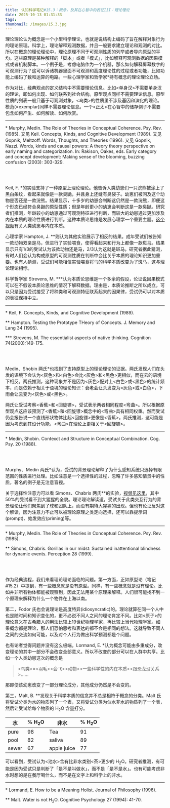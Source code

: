 ```yaml
---
title: 认知科学笔记#15.3：概念，及其在心智中的表征III：理论理论
date: 2025-10-13 01:31:33
tags:
thumbnail: /images/15.3.jpg
---
```


理论理论认为概念是一个小型科学理论，也就是说结构上编码了旨在解释对象行为的理论原理。科学上，理论解释观测数据，并且一般要求建立理论和观测的对比。所以在概念的理论理论中，理论原理不同于可观测性质的列举或者导向原型的平均。这些原理是某种解释的「脚本」或者「模式」，比如解释可观测数据的因果模式或者机制脚本。一个例子是，考虑电脑作为一个机器，那么如何解释屏幕数字的可观测行为？这可以诉诸机器里面不可观测和高度理论性的过程或者功能，比如功能上编码了数和运算的电路。一些心理学家和哲学家*持有概念的理论理论立场。

作为对比，经典观点的定义结构中不需要理论信息。比如<单身汉>不需要单身汉的理论，即如何出现、如何联系到社会结构。原型观点同样不需要理论信息。原型性质的列表一般只基于可观测对象，<鸟类>的性质里不涉及基因和演化的理论。模范(=exemplar)同样不需要理论信息。一个<正太>在心智中的储存例子不需要包含如何产生、如何解读、如何欣赏。

---

\* Murphy, Medin. The Role of Theories in Conceptual Coherence. Psy. Rev. (1985). 又见 Keil. Concepts, Kinds, and Cognitive Development (1989). 又见 Gopnik, Meltzoff. Words, Thoughts, and Theories (1996). 又见 Gopnik, Nazzi. Words, kinds and causal powers: A theory theory perspective on early naming and categorization. In: Rakison, Oakes, eds. Early category and concept development: Making sense of the blooming, buzzing confusion (2003): 303-329.

</br></br>

Keil, F. *的实验支持了一种原型上理论理论。他告诉人类幼崽们一只浣熊被涂上了黑白条纹，看起来就像是一款臭鼬，并且身上还缝有臭袋子。幼崽们被问及这个动物是否还是一款浣熊。结果显示，十多岁的幼崽会判断这仍然是一款浣熊，即便这个形态已经符合臭鼬的原型性质；但是年龄更小的幼崽会判断这是一款臭鼬。研究者们推测，年龄较小的幼崽通过可观测特征进行判断，而较大的幼崽通过更加涉及内在本质的理论性质进行判断。这种本质论思维是发展心理学一个重要主题。[这个视频](https://www.youtube.com/watch?v=B9DtiLDiQpc&t=2613s)有关人类幼崽与内在本质。

心理学家 Hampton, J. **则认为其他实验展示了相反的结果。成年受试们被告知一款动物双亲是马，但进行了实验喂食，使得看起来和行为上都像一款斑马。结果显示只有1/3的受试认为该款动物还是马，2/3认为这就是斑马。研究者据此猜测，有时人们会认为构成原型的可观测性质在判断中会比关乎本质的理论知识更加重要。也有人猜测，受试们可能相信实验喂食将马的科学本质改变为了斑马，这与理论理论相悖。

科学哲学家 Strevens, M. ***认为本质论思维是一个多余的假设，论证说因果模式可以在不假设本质论思维的情况下解释数据。理由是，本质论推断之所以成立，可以只是因为受试接受了将种类和可观测特征联系起来的因果律，受试仍可以对本质的表征保持中立。

---

\* Keil, F. Concepts, Kinds, and Cognitive Development (1989).

** Hampton. Testing the Prototype THeory of Concepts. J. Memory and Lang 34 (1995).

*** Strevens, M. The essentialist aspects of native thinking. Cognition 74(2000):149-175.

</br></br>

Medin、Shobin 两氏*也找到了支持原型上的理论理论的证据。两氏发现人们在头发的语境下会认为<灰色>和<白色>会比<灰色>和<黑色>更相似，而在云的语境下相反。两氏推测，这种现象并不是因为<灰色>配对上<白色>或<黑色>的统计频率，而是依赖于相关于语境的理论知识：衰老会让头发变为<灰色>或<白色>，下雨会让云变为<灰色>或<黑色>。

两氏让受试考察<香蕉>和<回旋镖>，受试表示两者相同程度<弯曲>。所以根据原型观点这应该预测了<香蕉>和<回旋镖>概念中的<弯曲>具有相同权重。然而受试仍会报告说一个直线形状物体比起<回旋镖>更像是<香蕉>。两氏推测，这可能是因为考虑到其设计功能，<弯曲>在理论上更相关于<回旋镖>。

---

\* Medin, Shobin. Contexct and Structure in Conceptual Combination. Cog. Psy. 20 (1988).

</br></br>

Murphy、Medin 两氏*认为，受试的背景理论解释了为什么感知系统只选择有限范围的性质进行处理。比如注意是一个选择性的过程，忽略了许多感知情景中的性质，著名的例子是无注意盲视。

关于选择性注意力可以看 Simons、Chabris 两氏**的实验，[视频见这里](http://viscog.beckman.illinois.edu/flashmovie/15.php)，其中50%的受试看不到大猩猩的全貌。理论理论解读道，受试关于此类交互行为的背景理论让他们聚焦到了球和团队上，而没有期待大猩猩的出现。但也有论证反对这个解读，因为注意力不止可以被理论原理之类定向选择，还可以靠提示词(prompt)、始发效应(priming)等。

---

\* Murphy, Medin. The Role of Theories in Conceptual Coherence. Psy. Rev. (1985).

** Simons, Chabris. Gorillas in our midst: Sustained inattentional blindness for dynamic events. Perception 28 (1999).

</br></br>

作为经典流程，我们来看理论理论面临的问题。第一方面，正如原型论（笔记#15.2）中提到，有一些概念就是没有原型。同样，有一些概念就是没有理论。比如并非所有物体都能被观察到，因此无法用某个原理来解释。人们很可能找不到一个原理来解释为什么一个物件在上海以南。

第二，Fodor 氏也会说理论是高度特异(idiosyncratic)的。理论就算在同一个人中也是随时间和知识变化的，更不必说不同人之间的理论肯定不同。比如<原子>的理论意义在古希腊人的用法比较上19世纪物理学家，再比较上当代物理学家。如果概念都是理论，那人们恐怕思考和表达的都不会是相同的想法。这就导致不同人之间的交流如何可能，以及对个人行为做出科学预测都是个问题。

也有论者觉得问题并没有这么极端。Lormand, E. *认为概念可能由多重成分，改变理论的其中一部分不会改变全部意义。所以不改变的部分可以在人群中共享。比如一个人类幼崽这次的概念是

> <鸟类>=<羽毛><会飞><动物><一些科学性的内在本质><跟恐龙没关系>……

那即便该幼崽改变了一部分理论成分，其他成分仍然是不会变的。

第三，Malt, B. **发现关于科学本质的信念并不总是相符于概念的分类。Malt 氏将受试分类为水的物质列了一个表，又将受试分类为似水非水的物质列了一个表，然后让受试给每个物质的 H<sub>2</sub>O 含量打分。

| 水 | % H<sub>2</sub>O | 非水 | % H<sub>2</sub>O |
|----|-------|-----|-------|
| pure | 98 | Tea | 91 |
| pool | 82 | saliva | 89 |
| sewer | 67 | apple juice | 77 |

可以看到，受试认为<池水>含有比非水类别<茶>更少的 H<sub>2</sub>O。研究者推测，有可能是因为受试只是判断了「是不是叫做水」，而不是「是不是水」。也有可能考虑非水时想的是在餐厅喝什么，而不是在文字上和科学上的非水。

---

\* Lormand, E. How to be a Meaning Holist. Journal of Philosophy (1996).

** Malt. Water is not H<sub>2</sub>O. Cognitive Psychology 27 (1994): 41-70.